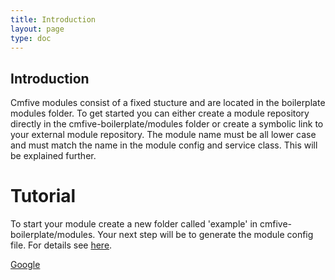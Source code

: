 ```yaml
---
title: Introduction
layout: page
type: doc
---
```


## Introduction

Cmfive modules consist of a fixed stucture and are located in the boilerplate modules folder.
To get started you can either create a module repository directly in the cmfive-boilerplate/modules folder or create a symbolic link to your external module repository.
The module name must be all lower case and must match the name in the module config and service class. This will be explained further. 

# Tutorial

To start your module create a new folder called 'example' in cmfive-boilerplate/modules.
Your next step will be to generate the module config file. For details see [here](config).

[Google](google.com)